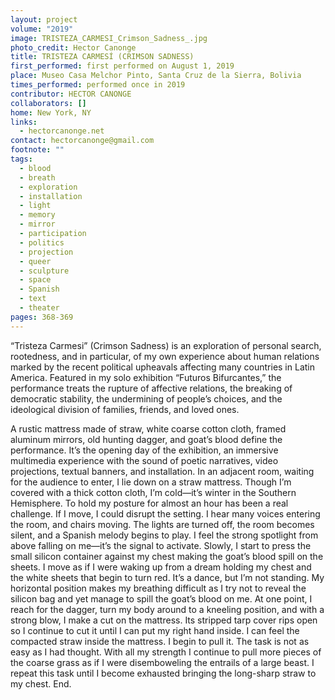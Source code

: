 ```yaml
---
layout: project
volume: "2019"
image: TRISTEZA_CARMESI_Crimson_Sadness_.jpg
photo_credit: Hector Canonge
title: TRISTEZA CARMESÍ (CRIMSON SADNESS)
first_performed: first performed on August 1, 2019
place: Museo Casa Melchor Pinto, Santa Cruz de la Sierra, Bolivia
times_performed: performed once in 2019
contributor: HECTOR CANONGE
collaborators: []
home: New York, NY
links:
  - hectorcanonge.net
contact: hectorcanonge@gmail.com
footnote: ""
tags:
  - blood
  - breath
  - exploration
  - installation
  - light
  - memory
  - mirror
  - participation
  - politics
  - projection
  - queer
  - sculpture
  - space
  - Spanish
  - text
  - theater
pages: 368-369
---
```


“Tristeza Carmesi” (Crimson Sadness) is an exploration of personal search, rootedness, and in particular, of my own experience about human relations marked by the recent political upheavals affecting many countries in Latin America. Featured in my solo exhibition “Futuros Bifurcantes,” the performance treats the rupture of affective relations, the breaking of democratic stability, the undermining of people’s choices, and the ideological division of families, friends, and loved ones.

A rustic mattress made of straw, white coarse cotton cloth, framed aluminum mirrors, old hunting dagger, and goat’s blood define the performance. It’s the opening day of the exhibition, an immersive multimedia experience with the sound of poetic narratives, video projections, textual banners, and installation. In an adjacent room, waiting for the audience to enter, I lie down on a straw mattress. Though I’m covered with a thick cotton cloth, I’m cold—it’s winter in the Southern Hemisphere. To hold my posture for almost an hour has been a real challenge. If I move, I could disrupt the setting. I hear many voices entering the room, and chairs moving. The lights are turned off, the room becomes silent, and a Spanish melody begins to play. I feel the strong spotlight from above falling on me—it’s the signal to activate. Slowly, I start to press the small silicon container against my chest making the goat’s blood spill on the sheets. I move as if I were waking up from a dream holding my chest and the white sheets that begin to turn red. It’s a dance, but I’m not standing. My horizontal position makes my breathing difficult as I try not to reveal the silicon bag and yet manage to spill the goat’s blood on me. At one point, I reach for the dagger, turn my body around to a kneeling position, and with a strong blow, I make a cut on the mattress. Its stripped tarp cover rips open so I continue to cut it until I can put my right hand inside. I can feel the compacted straw inside the mattress. I begin to pull it. The task is not as easy as I had thought. With all my strength I continue to pull more pieces of the coarse grass as if I were disemboweling the entrails of a large beast. I repeat this task until I become exhausted bringing the long-sharp straw to my chest. End.
